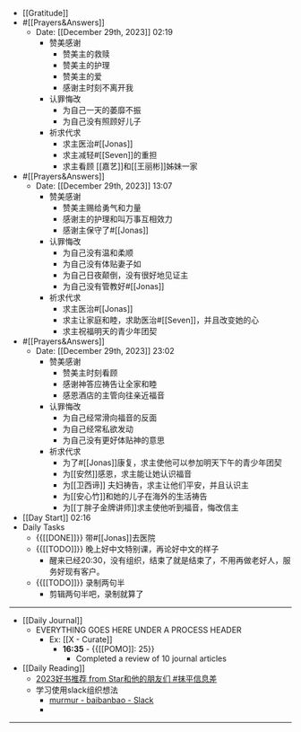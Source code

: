 - [[Gratitude]]
- #[[Prayers&Answers]]
    - Date: [[December 29th, 2023]] 02:19
        - 赞美感谢
            - 赞美主的救赎
            - 赞美主的护理
            - 赞美主的爱
            - 感谢主时刻不离开我
        - 认罪悔改
            - 为自己一天的萎靡不振
            - 为自己没有照顾好儿子
        - 祈求代求
            - 求主医治#[[Jonas]]
            - 求主减轻#[[Seven]]的重担
            - 求主看顾 [[嘉艺]]和[[王丽彬]]姊妹一家
- #[[Prayers&Answers]]
    - Date: [[December 29th, 2023]] 13:07
        - 赞美感谢
            - 赞美主赐给勇气和力量
            - 感谢主的护理和叫万事互相效力
            - 感谢主保守了#[[Jonas]]
        - 认罪悔改
            - 为自己没有温和柔顺
            - 为自己没有体贴妻子如
            - 为自己日夜颠倒，没有很好地见证主
            - 为自己没有管教好#[[Jonas]]
        - 祈求代求
            - 求主医治#[[Jonas]]
            - 求主让家庭和睦，求助医治#[[Seven]]，并且改变她的心
            - 求主祝福明天的青少年团契
- #[[Prayers&Answers]]
    - Date: [[December 29th, 2023]] 23:02
        - 赞美感谢
            - 赞美主时刻看顾
            - 感谢神答应祷告让全家和睦
            - 感恩酒店的主管向往亲近福音
        - 认罪悔改
            - 为自己经常滑向福音的反面
            - 为自己经常私欲发动
            - 为自己没有更好体贴神的意思
        - 祈求代求
            - 为了#[[Jonas]]康复，求主使他可以参加明天下午的青少年团契
            - 为[[安然]]感恩，求主能让她认识福音
            - 为[[卫西谛]] 夫妇祷告，求主让他们平安，并且认识主
            - 为[[安心竹]]和她的儿子在海外的生活祷告
            - 为[[丁胖子金牌讲师]]求主使他听到福音，悔改信主
- [[Day Start]] 02:16
- Daily Tasks
    - {{[[DONE]]}} 带#[[Jonas]]去医院
    - {{[[TODO]]}}  晚上好中文特别课，再论好中文的样子
        - 醒来已经20:30，没有组织，结束了就是结束了，不用再做老好人，服务好现有客户。
    - {{[[TODO]]}} 录制两句半
        - 剪辑两句半吧，录制就算了
- ---
- [[Daily Journal]] 
    - EVERYTHING GOES HERE UNDER A PROCESS HEADER
        - Ex: [[X - Curate]]
            - **16:35** - {{[[POMO]]: 25}}
                -  Completed a review of 10 journal articles
- [[Daily Reading]]
    - [2023好书推荐 from Star和他的朋友们 #抹平信息差](https://web3brand.notion.site/2023-from-Star-d979b4cb2cbe4a37b367bac458dd4fa7)
    - 学习使用slack组织想法
        - [murmur - baibanbao - Slack](https://app.slack.com/client/T06CAAKU673/C06CLF14LG0)
        - 
- ---
